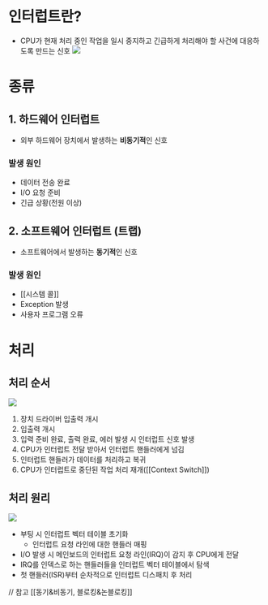 # 인터럽트란?
- CPU가 현재 처리 중인 작업을 일시 중지하고 긴급하게 처리해야 할 사건에 대응하도록 만드는 신호
![](https://i.imgur.com/9TPojys.png)
# 종류
## 1. 하드웨어 인터럽트
- 외부 하드웨어 장치에서 발생하는 **비동기적**인 신호
### 발생 원인
- 데이터 전송 완료
- I/O 요청 준비
- 긴급 상황(전원 이상)
## 2. 소프트웨어 인터럽트 (트랩)
- 소프트웨어에서 발생하는 **동기적**인 신호
### 발생 원인
- [[시스템 콜]]
- Exception 발생
- 사용자 프로그램 오류

# 처리
## 처리 순서
![](https://i.imgur.com/46OA1le.png)
1) 장치 드라이버 입출력 개시
2) 입출력 개시
3) 입력 준비 완료, 출력 완료, 에러 발생 시 인터럽트 신호 발생
4) CPU가 인터럽트 전달 받아서 인터럽트 핸들러에게 넘김
5) 인터럽트 핸들러가 데이터를 처리하고 복귀
6) CPU가 인터럽트로 중단된 작업 처리 재개([[Context Switch]])
## 처리 원리
![](https://i.imgur.com/44I5FIW.png)

- 부팅 시 인터럽트 벡터 테이블 초기화
	- 인터럽트 요청 라인에 대한 핸들러 매핑
- I/O 발생 시 메인보드의 인터럽트 요청 라인(IRQ)이 감지 후 CPU에게 전달
- IRQ를 인덱스로 하는 핸들러들을 인터럽트 벡터 테이블에서 탐색
- 첫 핸들러(ISR)부터 순차적으로 인터럽트 디스패치 후 처리


// 참고
[[동기&비동기, 블로킹&논블로킹]]